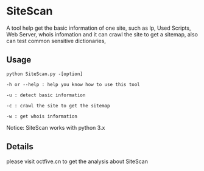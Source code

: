 # SiteScan
A tool help get the basic information of one site, such as Ip, Used Scripts, Web Server, whois infomation
and it can crawl the site to get a sitemap, also can test common sensitive dictionaries, 

## Usage

`python SiteScan.py -[option]`

`-h or --help : help you know how to use this tool`

`-u : detect basic information`

`-c : crawl the site to get the sitemap`

`-w : get whois information`

Notice: SiteScan works with python 3.x

## Details

please visit octfive.cn to get the analysis about SiteScan
